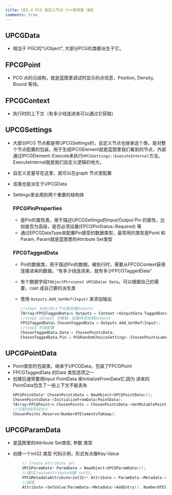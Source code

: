 ```yaml
---
title: UE5.4 PCG 自定义节点 C++常用类 浅析
comments: true
---
```


## **UPCGData** 

- 相当于 PGC的“UObject”, 大部分PCG的类都派生于它。

## **FPCGPoint**

- PCG 点的元结构，就是蓝图里调试时显示的点信息，Position, Density, Bound 等待。

## **FPCGContext**

- 执行时的上下文（有多少线连进来可以通过它获取)

## **UPCGSettings** 

- 大部分PCG 节点都是带UPCGSettings的，自定义节点也继承这个类，是对整个节点配置的包装，用于生成IPCGElement就是蓝图里我们看到的节点，外部通过IPCGElement::Execute来执行`UPCGSettings::ExecuteInternal`方法。ExecuteInternal就是我们自定义逻辑的地方。
- 自定义变量写在这里，就可以在graph 节点里配置
- 该类也是派生于UPCGData
- Settings里会用到两个重要的结构体

    ### **FPCGPinProperties**

    - 是Pin的属性类，用于描述UPCGSettings的Input/Output Pin 的属性，比如是否为高级，是否必须设置(EPCGPinStatus::Required) 等
    - 通过EPCGDataType来配置Pin接受的数据类型，最常用的类型是Point 和 Param, Param就是蓝图里的Attribute Set类型
    
    ### **FPCGTaggedData**

    - Pin的数据类，用于描述Pin的数据。被执行时，需要从FPCGContext获得连接进来的数据。“有多少线连进来，就有多少FPCGTaggedData”
    - 有个数据字段`TObjectPtr<const UPCGData> Data`，可以根据自己的需要，cast 成自己要的派生类
    - 使用 `Outputs.Add_GetRef(Input)` 来添加输出
  
        ``` cpp
        //step1 从执行的上下文里获得Outputs
        TArray<FPCGTaggedData>& Outputs = Context->OutputData.TaggedData;
        //step2 以Input 为模板，创建并添加到Outputs
        FPCGTaggedData& ChosenTaggedData = Outputs.Add_GetRef(Input);
        //step3 完成配置
        ChosenTaggedData.Data = ChosenPointsData;
        ChosenTaggedData.Pin = PCGRandomChoiceSettings::ChosenPointsLabel;
        ```

## **UPCGPointData**

- Point类型的包装类，继承于UPCGData，包装了FPCGPoint
- FPCGTaggedData 的Data 类型选项之一
- 创建后通常要用Input PointData 来InitializeFromData它,因为 进来的PointData包含了一些上下文不能丢失
    ```cpp
    UPCGPointData* ChosenPointsData = NewObject<UPCGPointData>();
    ChosenPointsData->InitializeFromData(PointData);
    TArray<FPCGPoint>& ChosenPoints = ChosenPointsData->GetMutablePoints();
    //分配内存空间大小
    ChosenPoints.Reserve(NumberOfElementsToKeep);
    ```
## **UPCGParamData**
  - 是蓝图里的Attribute Set类型, 参数 类型
  - 创建一个int32 类型 代码示例，形式有点像Key-Value
  
    ``` cpp
        // Create Attribute set
        UPCGParamData* ParamData = NewObject<UPCGParamData>();
        //通过CreateAttribute创建 int32, 
        FPCGMetadataAttribute<int32>* Attribute = ParamData->Metadata->CreateAttribute<int32>(TEXT("ChosenPointsNum"), NumberOfElementsToKeep, true, true);
        //赋值
        Attribute->SetValue(ParamData->Metadata->AddEntry(), NumberOfElementsToKeep);
    ```

    
    
    






